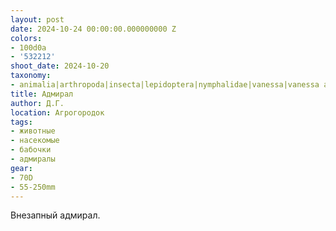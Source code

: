```yaml
---
layout: post
date: 2024-10-24 00:00:00.000000000 Z
colors:
- 100d0a
- '532212'
shoot_date: 2024-10-20
taxonomy:
- animalia|arthropoda|insecta|lepidoptera|nymphalidae|vanessa|vanessa atalanta
title: Адмирал
author: Д.Г.
location: Агрогородок
tags:
- животные
- насекомые
- бабочки
- адмиралы
gear:
- 70D
- 55-250mm
---
```

Внезапный адмирал.

